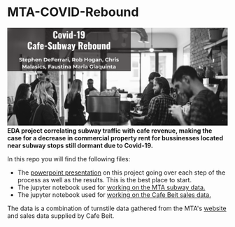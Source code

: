# MTA-COVID-Rebound
![header](coffee_header.png)
**EDA project correlating subway traffic with cafe revenue, making the case for a decrease in commercial property rent for bussinesses located near subway stops still dormant due to Covid-19.**


In this repo you will find the following files:
* The [powerpoint presentation](https://github.com/S-DeFerrari/MTA-COVID-Rebound/blob/master/Covid_Rebound.pdf) on this project going over each step of the process as well as the results. This is the best place to start.
* The jupyter notebook used for [working on the MTA subway data.](https://github.com/S-DeFerrari/MTA-COVID-Rebound/blob/master/Bedford%20Ave%20-%20Entries%20vs.%20Date.ipynb)
* The jupyter notebook used for [working on the Cafe Beit sales data.](https://github.com/S-DeFerrari/MTA-COVID-Rebound/blob/master/Beit%20Code.ipynb)

The data is a combination of turnstile data gathered from the MTA's [website](http://web.mta.info/developers/turnstile.html) and sales data supplied by Cafe Beit. 
